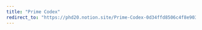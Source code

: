 ```yaml
---
title: "Prime Codex"
redirect_to: "https://phd20.notion.site/Prime-Codex-0d34ffd8506c4f8e9038c2401e04e65d"
---
```


